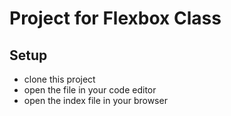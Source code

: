 # Project for Flexbox Class

## Setup

* clone this project
* open the file in your code editor
* open the index file in your browser
